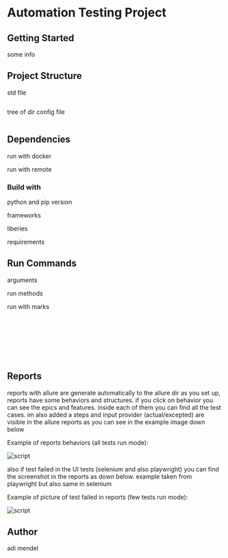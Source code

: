# Automation Testing Project

## Getting Started
some info 
## Project Structure
std file

```dockerfile

```

tree of dir
config file
```json


```

## Dependencies
run with docker

run with remote



### Build with
python and pip version

frameworks

liberies

requirements





## Run Commands

arguments

run methods

run with marks

```commandline
    
```

```commandline
    
```

```commandline
    
```

```commandline
    
```

## Reports
reports with allure are generate automatically to the allure dir
as you set up, reports have some behaviors and structures.
if you click on behavior you can see the epics and features.
inside each of them you can find all the test cases.
im also added a steps and input provider (actual/excepted) are visible
in the allure reports as you can see in the example image down below

Example of reports behaviors (all tests run mode):

![script]()

also if test failed in the UI tests (selenium and also playwright)
you can find the screenshot in the reports as down below.
example taken from playwright but also same in selenium

Example of picture of test failed in reports (few tests run mode):

![script]()



## Author
adi mendel